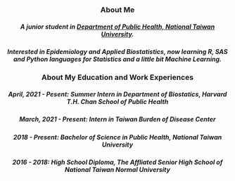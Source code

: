 <h3 align=center>About Me</h3>

<h5 align=center>A junior student in <a href="http://dph.ntu.edu.tw/web/index/index.jsp?lang=en">Department of Public Health, National Taiwan University</a>.</h5>
<h5 align=center>Interested in Epidemiology and Applied Biostatistics, now learning R, SAS and Python languages for Statistics and a little bit Machine Learning.</h5>

<h3 align=center>About My Education and Work Experiences</h3>
<h5 align=center>April, 2021 - Pesent: Summer Intern in Department of Biostatics, Harvard T.H. Chan School of Public Health</h5>
<h5 align=center>March, 2021 - Present: Intern in Taiwan Burden of Disease Center</h5>
<h5 align=center>2018 - Present: Bachelor of Science in Public Health, National Taiwan University</h5>
<h5 align=center>2016 - 2018: High School Diploma, The Affliated Senior High School of National Taiwan Normal University</h5>

